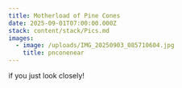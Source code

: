 ```yaml
---
title: Motherload of Pine Cones
date: 2025-09-01T07:00:00.000Z
stack: content/stack/Pics.md
images:
  - image: /uploads/IMG_20250903_085710604.jpg
    title: pnconenear
---
```


if you just look closely!
